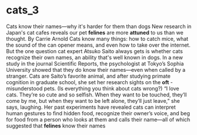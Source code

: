 # cats_3

Cats know their names—why it's harder for them than dogs
New research in Japan's cat cafes reveals our pet  **felines**  are more  **attuned**  to us than we thought.
By Carrie Arnold
Cats know many things: how to catch mice, what the sound of the can opener means, and even how to take over the internet.
But the one question cat expert Atsuko Saito always gets is whether cats recognize their own names, an ability that's well known in dogs.
In a new study in the journal Scientific Reports, the psychologist at Tokyo’s Sophia University showed that they do know their names—even when called by a stranger.
Cats are Saito’s favorite animal, and after studying primate cognition in graduate school, she set her research sights on the  **oft** -misunderstood pets. (Is everything you think about cats wrong?)
“I love cats. They’re so cute and so selfish. When they want to be touched, they’ll come by me, but when they want to be left alone, they’ll just leave,” she says, laughing.
Her past experiments have revealed cats can interpret human gestures to find hidden food, recognize their owner’s voice, and beg for food from a person who looks at them and calls their name—all of which suggested that  **felines**  know their names
 